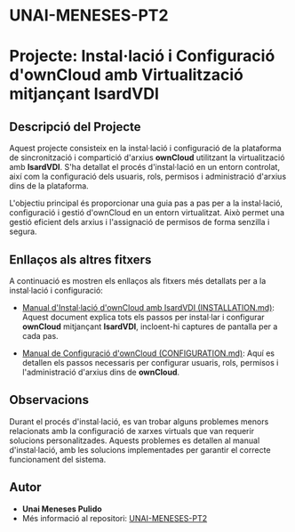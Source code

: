 # UNAI-MENESES-PT2
# Projecte: Instal·lació i Configuració d'ownCloud amb Virtualització mitjançant IsardVDI

## Descripció del Projecte

Aquest projecte consisteix en la instal·lació i configuració de la plataforma de sincronització i compartició d'arxius **ownCloud** utilitzant la virtualització amb **IsardVDI**. S'ha detallat el procés d'instal·lació en un entorn controlat, així com la configuració dels usuaris, rols, permisos i administració d'arxius dins de la plataforma.

L'objectiu principal és proporcionar una guia pas a pas per a la instal·lació, configuració i gestió d'ownCloud en un entorn virtualitzat. Això permet una gestió eficient dels arxius i l'assignació de permisos de forma senzilla i segura.

## Enllaços als altres fitxers

A continuació es mostren els enllaços als fitxers més detallats per a la instal·lació i configuració:

- [Manual d'Instal·lació d'ownCloud amb IsardVDI (INSTALLATION.md)](INSTALLATION.md): Aquest document explica tots els passos per instal·lar i configurar **ownCloud** mitjançant **IsardVDI**, incloent-hi captures de pantalla per a cada pas.
  
- [Manual de Configuració d'ownCloud (CONFIGURATION.md)](CONFIGURATION.md): Aquí es detallen els passos necessaris per configurar usuaris, rols, permisos i l'administració d'arxius dins de **ownCloud**.

## Observacions

Durant el procés d'instal·lació, es van trobar alguns problemes menors relacionats amb la configuració de xarxes virtuals que van requerir solucions personalitzades. Aquests problemes es detallen al manual d'instal·lació, amb les solucions implementades per garantir el correcte funcionament del sistema.

## Autor

- **Unai Meneses Pulido**
- Més informació al repositori: [UNAI-MENESES-PT2](https://github.com/Unai387/UNAI-MENESES-PT2.git)

